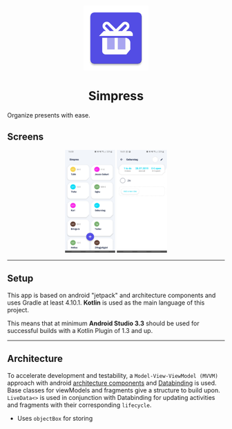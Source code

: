 <div align="center">
<img src="./icon.png" width="150" height="150" />

<h1 align="center">
    Simpress
</h1>

</div>
Organize presents with ease.

## Screens
<div align="center">
<img src="img/one.jpg" width="23%">
<img src="img/three.jpg" width="23%">
</div>

***
## Setup
This app is based on android "jetpack" and architecture components and uses Gradle at least 4.10.1. **Kotlin** is used as the main language of this project.

This means that at minimum **Android Studio 3.3** should be used for successful builds with a Kotlin Plugin of 1.3 and up.
***
## Architecture
To accelerate development and testability, a `Model-View-ViewModel (MVVM)` approach with android [architecture components](https://developer.android.com/jetpack/arch/) and [Databinding](https://developer.android.com/topic/libraries/data-binding/) is used. Base classes for viewModels and fragments give a structure to build upon. `LiveData<>` is used in conjunction with Databinding for updating activities and fragments with their corresponding `lifecycle`.

- Uses `objectBox` for storing
